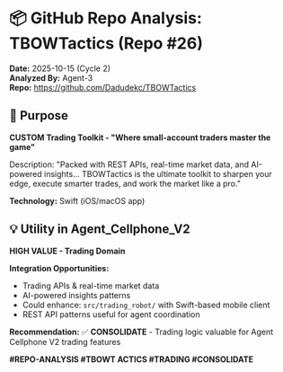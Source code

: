 # 📦 GitHub Repo Analysis: TBOWTactics (Repo #26)

**Date:** 2025-10-15 (Cycle 2)  
**Analyzed By:** Agent-3  
**Repo:** https://github.com/Dadudekc/TBOWTactics

## 🎯 Purpose

**CUSTOM Trading Toolkit - "Where small-account traders master the game"**

Description: "Packed with REST APIs, real-time market data, and AI-powered insights... TBOWTactics is the ultimate toolkit to sharpen your edge, execute smarter trades, and work the market like a pro."

**Technology:** Swift (iOS/macOS app)

## 💡 Utility in Agent_Cellphone_V2

**HIGH VALUE - Trading Domain**

**Integration Opportunities:**
- Trading APIs & real-time market data
- AI-powered insights patterns
- Could enhance: `src/trading_robot/` with Swift-based mobile client
- REST API patterns useful for agent coordination

**Recommendation:** ✅ **CONSOLIDATE** - Trading logic valuable for Agent Cellphone V2 trading features

**#REPO-ANALYSIS #TBOWT ACTICS #TRADING #CONSOLIDATE**

